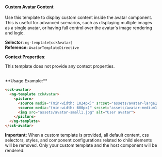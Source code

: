 #### Custom Avatar Content
Use this template to display custom content inside the avatar component. This is useful for advanced scenarios, such as displaying multiple images as a single avatar, or having full control over the avatar's image rendering and logic.

**Selector:** `ng-template[cckAvatar]`  
**Reference:** `AvatarTemplateDirective`

**Context Properties:**

This template does not provide any context properties.


<br/>
**Usage Example:**

```html
<cck-avatar>
  <ng-template cckAvatar>
    <picture>
      <source media="(min-width: 1024px)" srcset="assets/avatar-large1.jpg">
      <source media="(min-width: 600px)" srcset="assets/avatar-medium1.jpg">
      <img src="assets/avatar-small1.jpg" alt="User avatar">
    </picture>
  </ng-template>
</cck-avatar>
```

**Important:** When a custom template is provided, all default content, css selectors, styles, and component configurations related to child elements will be removed. Only your custom template and the host component will be rendered.